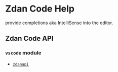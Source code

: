 # Zdan Code Help

provide completions aka IntelliSense into the editor. 

## Zdan Code API

### `vscode` module

- [`zdanapi`](https://ghoti.gitbook.io/zide/api)